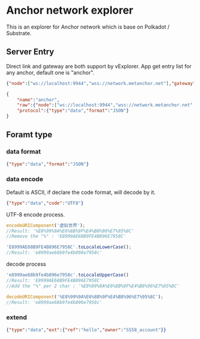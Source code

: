 # Anchor network explorer

This is an explorer for Anchor network which is base on Polkadot / Substrate.
## Server Entry

Direct link and gateway are both support by vExplorer. App get entry list for any anchor, default one is "anchor".

```JSON
{"node":["ws://localhost:9944","wss://network.metanchor.net"],"gateway":["http://localhost/vGateway","http://android.im/vGateway"]}
```

```JSON
{
    "name":"anchor",
    "raw":{"node":["ws://localhost:9944","wss://network.metanchor.net","wss://another.metanchor.net"],"gateway":["http://localhost/vGateway","http://android.im/vGateway"]},
    "protocol":{"type":"data","format":"JSON"}
}

```

## Foramt type

### data format

```JSON
{"type":"data","format":"JSON"}
```

### data encode

Default is ASCII, if declare the code format, will decode by it.

```JSON
{"type":"data","code":"UTF8"}
```

UTF-8 encode process.

```Javascript
encodeURIComponent('虚拟世界');
//Result: '%E8%99%9A%E6%8B%9F%E4%B8%96%E7%95%8C'
//Remove the "%" : 'E8999AE68B9FE4B896E7958C'

'E8999AE68B9FE4B896E7958C'.toLocaleLowerCase();
//Result: 'e8999ae68b9fe4b896e7958c'
```

decode process

```Javascript
'e8999ae68b9fe4b896e7958c'.toLocaleUpperCase()
//Result: 'E8999AE68B9FE4B896E7958C'
//Add the "%" per 2 char : '%E8%99%9A%E6%8B%9F%E4%B8%96%E7%95%8C'

decodeURIComponent('%E8%99%9A%E6%8B%9F%E4%B8%96%E7%95%8C');
//Result: 'e8999ae68b9fe4b896e7958c'
```

### extend 

```JSON
{"type":"data","ext":{"ref":"hello","owner":"SS58_account"}}
```